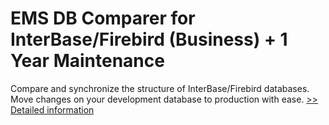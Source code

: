 # EMS DB Comparer for InterBase/Firebird (Business) + 1 Year Maintenance
Compare and synchronize the structure of InterBase/Firebird databases. Move changes on your development database to production with ease.
[>> Detailed information](https://secure.shareit.com/shareit/product.html?productid=300068052&affiliateid=200057808)